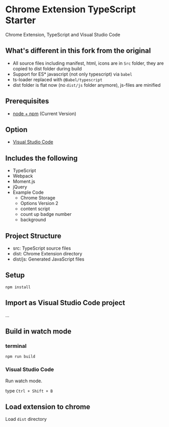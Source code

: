 # Chrome Extension TypeScript Starter

Chrome Extension, TypeScript and Visual Studio Code

## What's different in this fork from the original

- All source files including manifest, html, icons are in `Src` folder, they are copied to dist folder during build
- Support for ES* javascript (not only typescript) via `babel`
- ts-loader replaced with `@Babel/typescript`
- dist folder is flat now (no `dist/js` folder anymore), js-files are minified

## Prerequisites

* [node + npm](https://nodejs.org/) (Current Version)

## Option

* [Visual Studio Code](https://code.visualstudio.com/)

## Includes the following

* TypeScript
* Webpack
* Moment.js
* jQuery
* Example Code
    * Chrome Storage
    * Options Version 2
    * content script
    * count up badge number
    * background

## Project Structure

* src: TypeScript source files
* dist: Chrome Extension directory
* dist/js: Generated JavaScript files

## Setup

```
npm install
```

## Import as Visual Studio Code project

...

## Build in watch mode

### terminal

```
npm run build
```

### Visual Studio Code

Run watch mode.

type `Ctrl + Shift + B`

## Load extension to chrome

Load `dist` directory

